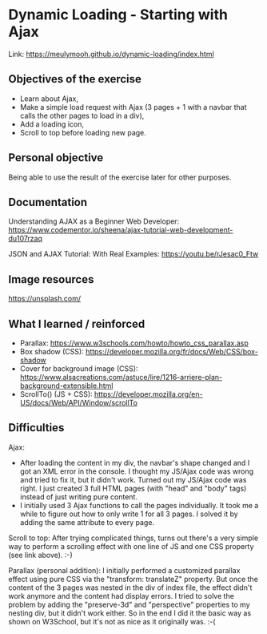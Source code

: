 # Dynamic Loading - Starting with Ajax

Link: https://meulymooh.github.io/dynamic-loading/index.html


## Objectives of the exercise

* Learn about Ajax,
* Make a simple load request with Ajax (3 pages + 1 with a navbar that calls the other pages to load in a div),
* Add a loading icon,
* Scroll to top before loading new page.

## Personal objective

Being able to use the result of the exercise later for other purposes.

## Documentation

Understanding AJAX as a Beginner Web Developer: https://www.codementor.io/sheena/ajax-tutorial-web-development-du107rzaq

JSON and AJAX Tutorial: With Real Examples: https://youtu.be/rJesac0_Ftw

## Image resources

https://unsplash.com/

## What I learned / reinforced

* Parallax: https://www.w3schools.com/howto/howto_css_parallax.asp
* Box shadow (CSS): https://developer.mozilla.org/fr/docs/Web/CSS/box-shadow
* Cover for background image (CSS): https://www.alsacreations.com/astuce/lire/1216-arriere-plan-background-extensible.html
* ScrollTo() (JS + CSS): https://developer.mozilla.org/en-US/docs/Web/API/Window/scrollTo

## Difficulties

Ajax: 
* After loading the content in my div, the navbar's shape changed and I got an XML error in the console. I thought my JS/Ajax code was wrong and tried to fix it, but it didn't work. Turned out my JS/Ajax code was right. I just created 3 full HTML pages (with "head" and "body" tags) instead of just writing pure content. 
* I initially used 3 Ajax functions to call the pages individually. It took me a while to figure out how to only write 1 for all 3 pages. I solved it by adding the same attribute to every page.

Scroll to top: After trying complicated things, turns out there's a very simple way to perform a scrolling effect with one line of JS and one CSS property (see link above). :-)

Parallax (personal addition): I initially performed a customized parallax effect using pure CSS via the "transform: translateZ" property. But once the content of the 3 pages was nested in the div of index file, the effect didn't work anymore and the content had display errors. I tried to solve the problem by adding the "preserve-3d" and "perspective" properties to my nesting div, but it didn't work either. So in the end I did it the basic way as shown on W3School, but it's not as nice as it originally was. :-(